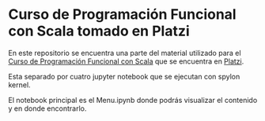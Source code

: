 # Curso de Programación Funcional con Scala tomado en Platzi

En este repositorio se encuentra una parte del material utilizado para el [Curso de Programación Funcional con Scala](https://platzi.com/clases/scala/) que se encuentra en [Platzi](https://platzi.com).

Esta separado por cuatro jupyter notebook que se ejecutan con spylon kernel.

El notebook principal es el Menu.ipynb donde podrás visualizar el contenido y en donde encontrarlo.
